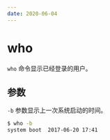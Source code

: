 ```yaml
---
date: 2020-06-04
---
```


# who

`who` 命令显示已经登录的用户。

## 参数

`-b` 参数显示上一次系统启动的时间。

```bash
$ who -b
system boot  2017-06-20 17:41
```
